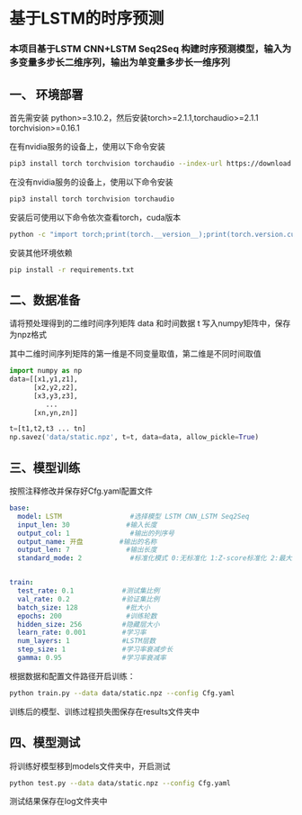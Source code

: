 # 基于LSTM的时序预测

### 本项目基于LSTM CNN+LSTM Seq2Seq 构建时序预测模型，输入为多变量多步长二维序列，输出为单变量多步长一维序列

## 一、 环境部署

首先需安装 python>=3.10.2，然后安装torch>=2.1.1,torchaudio>=2.1.1 torchvision>=0.16.1

在有nvidia服务的设备上，使用以下命令安装

```bash
pip3 install torch torchvision torchaudio --index-url https://download.pytorch.org/whl/cu118
```

在没有nvidia服务的设备上，使用以下命令安装

```bash
pip3 install torch torchvision torchaudio
```

安装后可使用以下命令依次查看torch，cuda版本

```bash
python -c "import torch;print(torch.__version__);print(torch.version.cuda)"
```

安装其他环境依赖

```bash
pip install -r requirements.txt
```



## 二、数据准备

请将预处理得到的二维时间序列矩阵 data 和时间数据 t 写入numpy矩阵中，保存为npz格式

其中二维时间序列矩阵的第一维是不同变量取值，第二维是不同时间取值

```python
import numpy as np
data=[[x1,y1,z1],
      [x2,y2,z2],
      [x3,y3,z3],
         ...
      [xn,yn,zn]]

t=[t1,t2,t3 ... tn]
np.savez('data/static.npz', t=t, data=data, allow_pickle=True)
```





## 三、模型训练

按照注释修改并保存好Cfg.yaml配置文件

```yaml
base:
  model: LSTM                 #选择模型 LSTM CNN_LSTM Seq2Seq
  input_len: 30              #输入长度
  output_col: 1               #输出的列序号
  output_name: 开盘         #输出的名称
  output_len: 7              #输出长度
  standard_mode: 2            #标准化模式 0:无标准化 1:Z-score标准化 2:最大最小标准化


train:
  test_rate: 0.1            #测试集比例
  val_rate: 0.2             #验证集比例
  batch_size: 128            #批大小
  epochs: 200                #训练轮数
  hidden_size: 256          #隐藏层大小
  learn_rate: 0.001         #学习率
  num_layers: 1             #LSTM层数
  step_size: 1              #学习率衰减步长
  gamma: 0.95               #学习率衰减率
```

根据数据和配置文件路径开启训练：

```bash
python train.py --data data/static.npz --config Cfg.yaml
```

训练后的模型、训练过程损失图保存在results文件夹中



## 四、模型测试

将训练好模型移到models文件夹中，开启测试

```bash
python test.py --data data/static.npz --config Cfg.yaml
```

测试结果保存在log文件夹中


